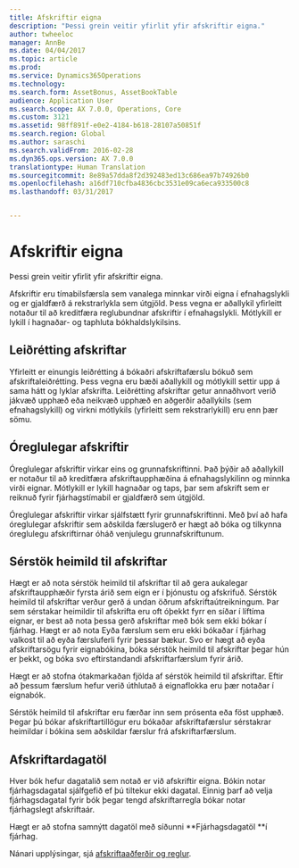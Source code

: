 ```yaml
---
title: Afskriftir eigna
description: "Þessi grein veitir yfirlit yfir afskriftir eigna."
author: twheeloc
manager: AnnBe
ms.date: 04/04/2017
ms.topic: article
ms.prod: 
ms.service: Dynamics365Operations
ms.technology: 
ms.search.form: AssetBonus, AssetBookTable
audience: Application User
ms.search.scope: AX 7.0.0, Operations, Core
ms.custom: 3121
ms.assetid: 98ff891f-e0e2-4184-b618-28107a50851f
ms.search.region: Global
ms.author: saraschi
ms.search.validFrom: 2016-02-28
ms.dyn365.ops.version: AX 7.0.0
translationtype: Human Translation
ms.sourcegitcommit: 8e89a57dda8f2d392483ed13c686ea97b74926b0
ms.openlocfilehash: a16df710cfba4836cbc3531e09ca6eca933500c8
ms.lasthandoff: 03/31/2017


---
```


# <a name="fixed-asset-depreciation"></a>Afskriftir eigna

Þessi grein veitir yfirlit yfir afskriftir eigna.

Afskriftir eru tímabilsfærsla sem vanalega minnkar virði eigna í efnahagslykli og er gjaldfærð á rekstrarlykla sem útgjöld. Þess vegna er aðallykil yfirleitt notaður til að kreditfæra reglubundnar afskriftir í efnahagslykli. Mótlykill er lykill í hagnaðar- og taphluta bókhaldslykilsins.

## <a name="depreciation-adjustment"></a>Leiðrétting afskriftar
Yfirleitt er einungis leiðrétting á bókaðri afskriftafærslu bókuð sem afskriftaleiðrétting. Þess vegna eru bæði aðallykill og mótlykill settir upp á sama hátt og lyklar afskrifta. Leiðrétting afskriftar getur annaðhvort verið jákvæð upphæð eða neikvæð upphæð en aðgerðir aðallykils (sem efnahagslykill) og virkni mótlykils (yfirleitt sem rekstrarlykill) eru enn þær sömu.

## <a name="extraordinary-depreciation"></a>Óreglulegar afskriftir
Óreglulegar afskriftir virkar eins og grunnafskriftinni. Það þýðir að aðallykill er notaður til að kreditfæra afskriftaupphæðina á efnahagslykilinn og minnka virði eignar. Mótlykill er lykill hagnaðar og taps, þar sem afskrift sem er reiknuð fyrir fjárhagstímabil er gjaldfærð sem útgjöld. 

Óreglulegar afskriftir virkar sjálfstætt fyrir grunnafskriftinni. Með því að hafa óreglulegar afskriftir sem aðskilda færslugerð er hægt að bóka og tilkynna óreglulegu afskriftirnar óháð venjulegu grunnafskriftunum.

## <a name="special-depreciation-allowance"></a>Sérstök heimild til afskriftar
Hægt er að nota sérstök heimild til afskriftar til að gera aukalegar afskriftaupphæðir fyrsta árið sem eign er í þjónustu og afskrifuð. Sérstök heimild til afskriftar verður gerð á undan öðrum afskriftaútreikningum. Þar sem sérstakar heimildir til afskrifta eru oft óþekkt fyrr en síðar í líftíma eignar, er best að nota þessa gerð afskriftar með bók sem ekki bókar í fjárhag. Hægt er að nota Eyða færslum sem eru ekki bókaðar í fjárhag valkost til að eyða færsluferli fyrir þessar bækur. Svo er hægt að eyða afskriftarsögu fyrir eignabókina, bóka sérstök heimild til afskriftar þegar hún er þekkt, og bóka svo eftirstandandi afskriftarfærslum fyrir árið. 

Hægt er að stofna ótakmarkaðan fjölda af sérstök heimild til afskriftar. Eftir að þessum færslum hefur verið úthlutað á eignaflokka eru þær notaðar í eignabók. 

Sérstök heimild til afskriftar eru færðar inn sem prósenta eða föst upphæð. Þegar þú bókar afskriftartillögur eru bókaðar afskriftafærslur sérstakrar heimildar í bókina sem aðskildar færslur frá afskriftarfærslum.

## <a name="depreciation-calendars"></a>Afskriftardagatöl
Hver bók hefur dagatalið sem notað er við afskriftir eigna. Bókin notar fjárhagsdagatal sjálfgefið ef þú tiltekur ekki dagatal. Einnig þarf að velja fjárhagsdagatal fyrir bók þegar tengd afskriftarregla bókar notar fjárhagslegt afskriftaár. 

Hægt er að stofna samnýtt dagatöl með síðunni **Fjárhagsdagatöl **í fjárhag.

Nánari upplýsingar, sjá [afskriftaaðferðir og reglur](depreciation-methods-conventions.md).


